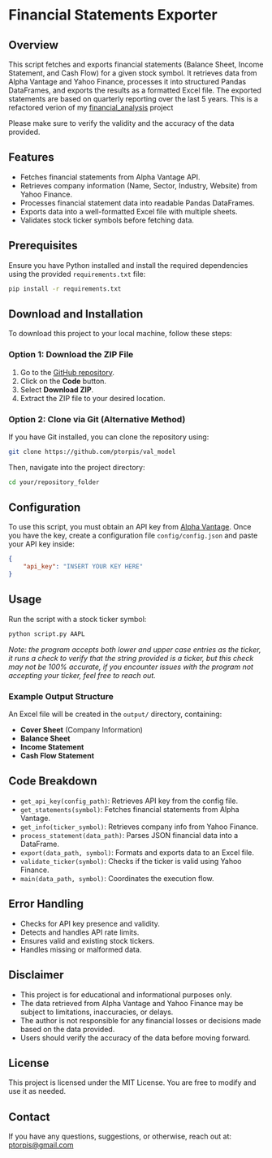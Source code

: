 # Financial Statements Exporter

## Overview
This script fetches and exports financial statements (Balance Sheet, Income Statement, and Cash Flow) for a given stock symbol. It retrieves data from Alpha Vantage and Yahoo Finance, processes it into structured Pandas DataFrames, and exports the results as a formatted Excel file. The exported statements are based on quarterly reporting over the last 5 years. This is a refactored verion of my [financial_analysis](<https://github.com/ptorpis/financial_analysis>) project

Please make sure to verify the validity and the accuracy of the data provided.

## Features
- Fetches financial statements from Alpha Vantage API.
- Retrieves company information (Name, Sector, Industry, Website) from Yahoo Finance.
- Processes financial statement data into readable Pandas DataFrames.
- Exports data into a well-formatted Excel file with multiple sheets.
- Validates stock ticker symbols before fetching data.

## Prerequisites
Ensure you have Python installed and install the required dependencies using the provided `requirements.txt` file:

```bash
pip install -r requirements.txt
```
## Download and Installation
To download this project to your local machine, follow these steps:

### Option 1: Download the ZIP File
1. Go to the [GitHub repository](<https://github.com/ptorpis/val_model>).
2. Click on the **Code** button.
3. Select **Download ZIP**.
4. Extract the ZIP file to your desired location.

### Option 2: Clone via Git (Alternative Method)
If you have Git installed, you can clone the repository using:

```bash
git clone https://github.com/ptorpis/val_model
```

Then, navigate into the project directory:

```bash
cd your/repository_folder
```

## Configuration
To use this script, you must obtain an API key from [Alpha Vantage](https://www.alphavantage.co/support/#api-key). Once you have the key, create a configuration file `config/config.json` and paste your API key inside:

```json
{
    "api_key": "INSERT YOUR KEY HERE"
}
```

## Usage
Run the script with a stock ticker symbol:

```bash
python script.py AAPL
```
*Note: the program accepts both lower and upper case entries as the ticker, it runs a check to verify that the string provided is a ticker, but this check may not be 100% accurate, if you encounter issues with the program not accepting your ticker, feel free to reach out.*

### Example Output Structure
An Excel file will be created in the `output/` directory, containing:
- **Cover Sheet** (Company Information)
- **Balance Sheet**
- **Income Statement**
- **Cash Flow Statement**

## Code Breakdown
- `get_api_key(config_path)`: Retrieves API key from the config file.
- `get_statements(symbol)`: Fetches financial statements from Alpha Vantage.
- `get_info(ticker_symbol)`: Retrieves company info from Yahoo Finance.
- `process_statement(data_path)`: Parses JSON financial data into a DataFrame.
- `export(data_path, symbol)`: Formats and exports data to an Excel file.
- `validate_ticker(symbol)`: Checks if the ticker is valid using Yahoo Finance.
- `main(data_path, symbol)`: Coordinates the execution flow.

## Error Handling
- Checks for API key presence and validity.
- Detects and handles API rate limits.
- Ensures valid and existing stock tickers.
- Handles missing or malformed data.

## Disclaimer
- This project is for educational and informational purposes only.
- The data retrieved from Alpha Vantage and Yahoo Finance may be subject to limitations, inaccuracies, or delays.
- The author is not responsible for any financial losses or decisions made based on the data provided.
- Users should verify the accuracy of the data before moving forward.

## License
This project is licensed under the MIT License. You are free to modify and use it as needed.

## Contact

If you have any questions, suggestions, or otherwise, reach out at: ptorpis@gmail.com
